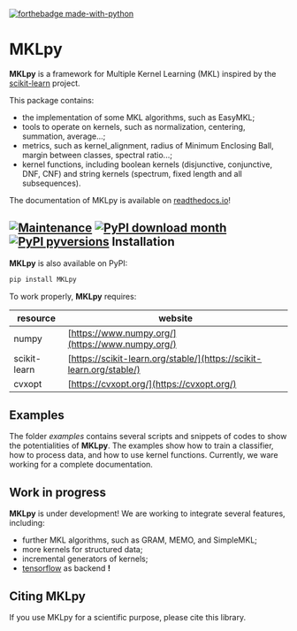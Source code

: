 

[![forthebadge made-with-python](http://ForTheBadge.com/images/badges/made-with-python.svg)](https://www.python.org/)



MKLpy
=====


**MKLpy** is a framework for Multiple Kernel Learning (MKL)  inspired by the [scikit-learn](http://scikit-learn.org/stable) project.

This package contains:
* the implementation of some MKL algorithms, such as EasyMKL;
* tools to operate on kernels, such as normalization, centering, summation, average...;
* metrics, such as kernel_alignment, radius of Minimum Enclosing Ball, margin between classes, spectral ratio...;
* kernel functions, including boolean kernels (disjunctive, conjunctive, DNF, CNF) and string kernels (spectrum, fixed length and all subsequences).


The documentation of MKLpy is available on [readthedocs.io](https://mklpy.readthedocs.io/en/latest/)!

[![Maintenance](https://img.shields.io/badge/Maintained%3F-yes-green.svg)](https://GitHub.com/Naereen/StrapDown.js/graphs/commit-activity)
[![PyPI download month](https://img.shields.io/pypi/dm/ansicolortags.svg)](https://pypi.python.org/pypi/ansicolortags/)
[![PyPI pyversions](https://img.shields.io/pypi/pyversions/ansicolortags.svg)](https://pypi.python.org/pypi/ansicolortags/)
Installation
------------

**MKLpy** is also available on PyPI:
```sh
pip install MKLpy
```

To work properly, **MKLpy** requires:

| resource       | website |
| ------       | ------ |
| numpy        | [https://www.numpy.org/](https://www.numpy.org/) |
| scikit-learn | [https://scikit-learn.org/stable/](https://scikit-learn.org/stable/) |
| cvxopt       | [https://cvxopt.org/](https://cvxopt.org/) |


Examples
--------
The folder *examples* contains several scripts and snippets of codes to show the potentialities of **MKLpy**. The examples show how to train a classifier, how to process data, and how to use kernel functions.
Currently, we ware working for a complete documentation.



Work in progress
----------------
**MKLpy** is under development! We are working to integrate several features, including:
* further MKL algorithms, such as GRAM, MEMO, and SimpleMKL;
* more kernels for structured data;
* incremental generators of kernels;
* [tensorflow](https://www.tensorflow.org/) as backend **!**


Citing MKLpy
------------
If you use MKLpy for a scientific purpose, please cite this library.
